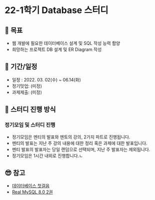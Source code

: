 # 22-1학기 Database 스터디

## :dart: 목표
- 웹 개발에 필요한 데이터베이스 설계 및 SQL 작성 능력 함양
- 희망하는 프로젝트 DB 설계 및 ER Diagram 작성

## :date: 기간/일정
- 일정 : 2022. 03. 02(수) ~ 06.14(화)
- 정기밋업: (미정)
- 과제제출: (미정)

## :memo: 스터디 진행 방식
### 정기모임 및 스터디 진행
- 정기모임은 멘티의 발표와 멘토의 강의, 2가지 파트로 진행됩니다.
- 멘티의 발표는 지난 주 강의 내용에 대한 정리 혹은 과제에 대한 발표입니다.
- 멘티 발표의 발표자는 당일 랜덤으로 선택되며, 지난 주 발표자는 제외됩니다.
- 정기모임은 1시간 내외로 진행합니다.ㄴ

## 😎 참고
- [데이터베이스 첫걸음](http://www.yes24.com/Product/Goods/32613394)
- [Real MySQL 8.0 2권](http://www.yes24.com/Product/Goods/103415767)